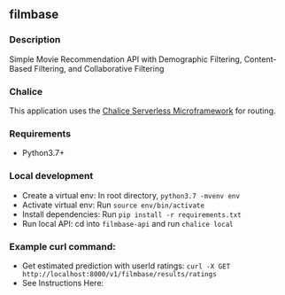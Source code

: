 ## filmbase

### Description
Simple Movie Recommendation API with Demographic Filtering, Content-Based Filtering, and Collaborative Filtering

### Chalice
This application uses the [Chalice Serverless Microframework](https://chalice.readthedocs.io/en/latest/) for routing.

### Requirements

* Python3.7+

### Local development

* Create a virtual env: In root directory, `python3.7 -mvenv env`
* Activate virtual env: Run `source env/bin/activate`
* Install dependencies: Run `pip install -r requirements.txt`
* Run local API:        cd into `filmbase-api` and run `chalice local`

### Example curl command:
* Get estimated prediction with userId ratings: `curl -X GET http://localhost:8000/v1/filmbase/results/ratings`
* See Instructions Here:
